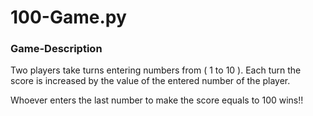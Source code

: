 # 100-Game.py

### Game-Description


Two players take turns entering numbers from ( 1 to 10 ). Each turn the score is increased by the value of the entered number of the player.

Whoever enters the last number to make the score equals to 100 wins!!
